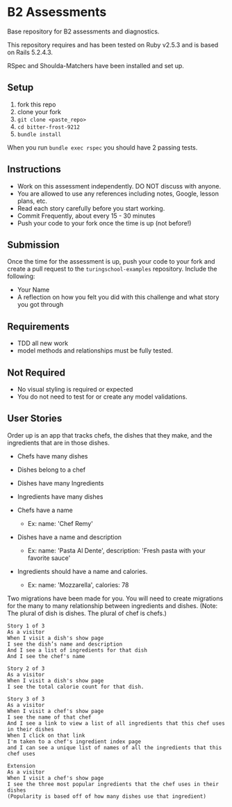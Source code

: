 # B2 Assessments

Base repository for B2 assessments and diagnostics.

This repository requires and has been tested on Ruby v2.5.3 and is based on Rails 5.2.4.3.

RSpec and Shoulda-Matchers have been installed and set up.

## Setup

1. fork this repo
2. clone your fork
3. `git clone <paste_repo>`
4. `cd bitter-frost-9212`
5. `bundle install`

When you run `bundle exec rspec` you should have 2 passing tests.

## Instructions

* Work on this assessment independently. DO NOT discuss with anyone.
* You are allowed to use any references including notes, Google, lesson plans, etc.
* Read each story carefully before you start working.
* Commit Frequently, about every 15 - 30 minutes
* Push your code to your fork once the time is up (not before!)

## Submission

Once the time for the assessment is up, push your code to your fork and create a pull request to the `turingschool-examples` repository. Include the following:

* Your Name
* A reflection on how you felt you did with this challenge and what story you got through

## Requirements

* TDD all new work
* model methods and relationships must be fully tested.

## Not Required

* No visual styling is required or expected
* You do not need to test for or create any model validations.

## User Stories

Order up is an app that tracks chefs, the dishes that they make, and the ingredients that are in those dishes.
- Chefs have many dishes
- Dishes belong to a chef
- Dishes have many Ingredients
- Ingredients have many dishes

- Chefs have a name
  - Ex: name: 'Chef Remy'
- Dishes have a name and description
  - Ex: name: 'Pasta Al Dente', description: 'Fresh pasta with your favorite sauce'
- Ingredients should have a name and calories.
  - Ex: name: 'Mozzarella', calories: 78


Two migrations have been made for you. You will need to create migrations for the many to many relationship between ingredients and dishes.
(Note: The plural of dish is dishes. The plural of chef is chefs.)

```
Story 1 of 3
As a visitor
When I visit a dish's show page
I see the dish’s name and description
And I see a list of ingredients for that dish
And I see the chef's name
```   
```   
Story 2 of 3
As a visitor
When I visit a dish's show page
I see the total calorie count for that dish.
```

```
Story 3 of 3
As a visitor
When I visit a chef's show page
I see the name of that chef
And I see a link to view a list of all ingredients that this chef uses in their dishes
When I click on that link
I'm taken to a chef's ingredient index page
and I can see a unique list of names of all the ingredients that this chef uses
```
```   
Extension
As a visitor
When I visit a chef's show page
I see the three most popular ingredients that the chef uses in their dishes
(Popularity is based off of how many dishes use that ingredient)
```
